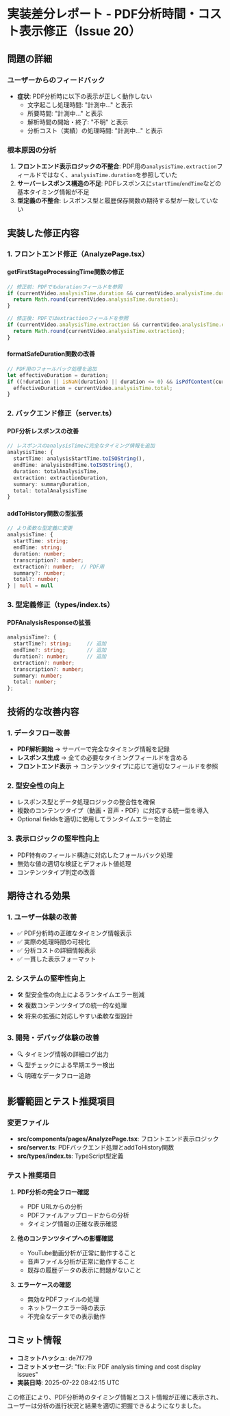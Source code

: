 # 実装差分レポート - PDF分析時間・コスト表示修正（Issue 20）

## 問題の詳細

### ユーザーからのフィードバック
- **症状**: PDF分析時に以下の表示が正しく動作しない
  - 文字起こし処理時間: "計測中..." と表示
  - 所要時間: "計測中..." と表示
  - 解析時間の開始・終了: "不明" と表示
  - 分析コスト（実績）の処理時間: "計測中..." と表示

### 根本原因の分析
1. **フロントエンド表示ロジックの不整合**: PDF用の`analysisTime.extraction`フィールドではなく、`analysisTime.duration`を参照していた
2. **サーバーレスポンス構造の不足**: PDFレスポンスに`startTime`/`endTime`などの基本タイミング情報が不足
3. **型定義の不整合**: レスポンス型と履歴保存関数の期待する型が一致していない

## 実装した修正内容

### 1. フロントエンド修正（AnalyzePage.tsx）

#### getFirstStageProcessingTime関数の修正
```typescript
// 修正前: PDFでもdurationフィールドを参照
if (currentVideo.analysisTime.duration && currentVideo.analysisTime.duration > 0) {
  return Math.round(currentVideo.analysisTime.duration);
}

// 修正後: PDFではextractionフィールドを参照
if (currentVideo.analysisTime.extraction && currentVideo.analysisTime.extraction > 0) {
  return Math.round(currentVideo.analysisTime.extraction);
}
```

#### formatSafeDuration関数の改善
```typescript
// PDF用のフォールバック処理を追加
let effectiveDuration = duration;
if ((!duration || isNaN(duration) || duration <= 0) && isPdfContent(currentVideo) && currentVideo?.analysisTime?.total) {
  effectiveDuration = currentVideo.analysisTime.total;
}
```

### 2. バックエンド修正（server.ts）

#### PDF分析レスポンスの改善
```typescript
// レスポンスのanalysisTimeに完全なタイミング情報を追加
analysisTime: {
  startTime: analysisStartTime.toISOString(),
  endTime: analysisEndTime.toISOString(),
  duration: totalAnalysisTime,
  extraction: extractionDuration,
  summary: summaryDuration,
  total: totalAnalysisTime
}
```

#### addToHistory関数の型拡張
```typescript
// より柔軟な型定義に変更
analysisTime: { 
  startTime: string; 
  endTime: string; 
  duration: number;
  transcription?: number;
  extraction?: number;  // PDF用
  summary?: number;
  total?: number;
} | null = null
```

### 3. 型定義修正（types/index.ts）

#### PDFAnalysisResponseの拡張
```typescript
analysisTime?: {
  startTime?: string;     // 追加
  endTime?: string;       // 追加
  duration?: number;      // 追加
  extraction?: number;
  transcription?: number;
  summary: number;
  total: number;
};
```

## 技術的な改善内容

### 1. データフロー改善
- **PDF解析開始** → サーバーで完全なタイミング情報を記録
- **レスポンス生成** → 全ての必要なタイミングフィールドを含める
- **フロントエンド表示** → コンテンツタイプに応じて適切なフィールドを参照

### 2. 型安全性の向上
- レスポンス型とデータ処理ロジックの整合性を確保
- 複数のコンテンツタイプ（動画・音声・PDF）に対応する統一型を導入
- Optional fieldsを適切に使用してランタイムエラーを防止

### 3. 表示ロジックの堅牢性向上
- PDF特有のフィールド構造に対応したフォールバック処理
- 無効な値の適切な検証とデフォルト値処理
- コンテンツタイプ判定の改善

## 期待される効果

### 1. ユーザー体験の改善
- ✅ PDF分析時の正確なタイミング情報表示
- ✅ 実際の処理時間の可視化
- ✅ 分析コストの詳細情報表示
- ✅ 一貫した表示フォーマット

### 2. システムの堅牢性向上
- 🛠️ 型安全性の向上によるランタイムエラー削減
- 🛠️ 複数コンテンツタイプの統一的な処理
- 🛠️ 将来の拡張に対応しやすい柔軟な型設計

### 3. 開発・デバッグ体験の改善
- 🔍 タイミング情報の詳細ログ出力
- 🔍 型チェックによる早期エラー検出
- 🔍 明確なデータフロー追跡

## 影響範囲とテスト推奨項目

### 変更ファイル
- **src/components/pages/AnalyzePage.tsx**: フロントエンド表示ロジック
- **src/server.ts**: PDFバックエンド処理とaddToHistory関数
- **src/types/index.ts**: TypeScript型定義

### テスト推奨項目

1. **PDF分析の完全フロー確認**
   - PDF URLからの分析
   - PDFファイルアップロードからの分析
   - タイミング情報の正確な表示確認

2. **他のコンテンツタイプへの影響確認**
   - YouTube動画分析が正常に動作すること
   - 音声ファイル分析が正常に動作すること
   - 既存の履歴データの表示に問題がないこと

3. **エラーケースの確認**
   - 無効なPDFファイルの処理
   - ネットワークエラー時の表示
   - 不完全なデータでの表示動作

## コミット情報

- **コミットハッシュ**: de7f779
- **コミットメッセージ**: "fix: Fix PDF analysis timing and cost display issues"
- **実装日時**: 2025-07-22 08:42:15 UTC

この修正により、PDF分析時のタイミング情報とコスト情報が正確に表示され、ユーザーは分析の進行状況と結果を適切に把握できるようになりました。